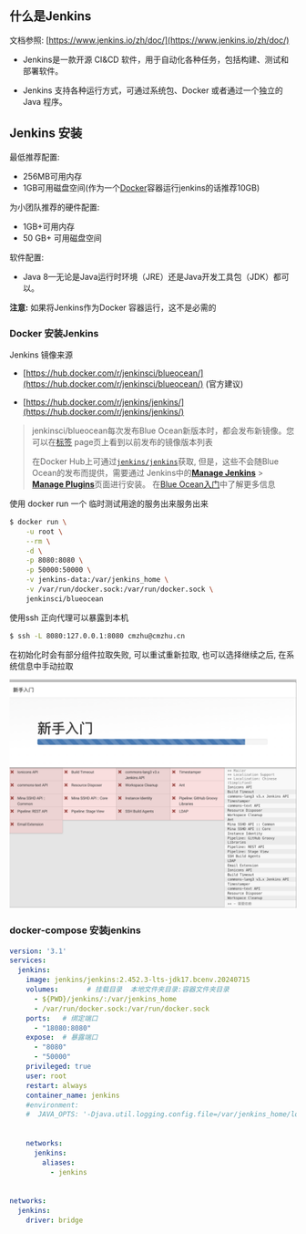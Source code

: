 ## 什么是Jenkins

文档参照: [https://www.jenkins.io/zh/doc/](https://www.jenkins.io/zh/doc/)

- Jenkins是一款开源 CI&CD 软件，用于自动化各种任务，包括构建、测试和部署软件。

- Jenkins 支持各种运行方式，可通过系统包、Docker 或者通过一个独立的 Java 程序。

## Jenkins 安装

最低推荐配置:

- 256MB可用内存
- 1GB可用磁盘空间(作为一个[Docker](https://www.jenkins.io/zh/doc/book/installing/#docker)容器运行jenkins的话推荐10GB)

为小团队推荐的硬件配置:

- 1GB+可用内存
- 50 GB+ 可用磁盘空间

软件配置:

- Java 8—无论是Java运行时环境（JRE）还是Java开发工具包（JDK）都可以。

**注意:** 如果将Jenkins作为Docker 容器运行，这不是必需的

### Docker 安装Jenkins 

Jenkins 镜像来源

- [https://hub.docker.com/r/jenkinsci/blueocean/](https://hub.docker.com/r/jenkinsci/blueocean/) (官方建议)

- [https://hub.docker.com/r/jenkins/jenkins/](https://hub.docker.com/r/jenkins/jenkins/)

> jenkinsci/blueocean每次发布Blue Ocean新版本时，都会发布新镜像。您可以在[标签](https://hub.docker.com/r/jenkinsci/blueocean/tags/) page页上看到以前发布的镜像版本列表 
>
> 在Docker Hub上可通过[`jenkins/jenkins`](https://hub.docker.com/r/jenkins/jenkins/)获取, 但是，这些不会随Blue Ocean的发布而提供，需要通过 Jenkins中的[**Manage Jenkins**](https://www.jenkins.io/zh/doc/book/managing) > [**Manage Plugins**](https://www.jenkins.io/zh/doc/book/managing/plugins)页面进行安装。 在[Blue Ocean入门](https://www.jenkins.io/zh/doc/book/blueocean/getting-started)中了解更多信息



使用 docker run 一个 临时测试用途的服务出来服务出来

```bash
$ docker run \
    -u root \
    --rm \
    -d \
    -p 8080:8080 \
    -p 50000:50000 \
    -v jenkins-data:/var/jenkins_home \
    -v /var/run/docker.sock:/var/run/docker.sock \
    jenkinsci/blueocean
```

使用ssh 正向代理可以暴露到本机

```bash
$ ssh -L 8080:127.0.0.1:8080 cmzhu@cmzhu.cn
```



在初始化时会有部分组件拉取失败, 可以重试重新拉取, 也可以选择继续之后, 在系统信息中手动拉取

![image-20240115144055028](./jenkins安装和搭建.assets/image-20240115144055028.png)



### docker-compose 安装jenkins

```yaml
version: '3.1'
services:
  jenkins:
    image: jenkins/jenkins:2.452.3-lts-jdk17.bcenv.20240715
    volumes:       # 挂载目录  本地文件夹目录:容器文件夹目录
      - ${PWD}/jenkins/:/var/jenkins_home
      - /var/run/docker.sock:/var/run/docker.sock
    ports:   # 绑定端口
      - "18080:8080"
    expose:  # 暴露端口
      - "8080"
      - "50000"
    privileged: true
    user: root
    restart: always
    container_name: jenkins
    #environment:
    #  JAVA_OPTS: '-Djava.util.logging.config.file=/var/jenkins_home/log.properties'


    networks:
      jenkins:
        aliases:
          - jenkins


networks:
  jenkins:
    driver: bridge

```

